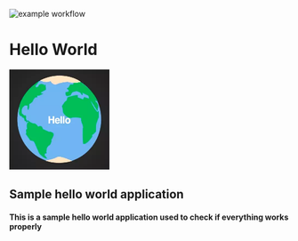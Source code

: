 ![example workflow](https://github.com/bin2bin-applications/hello-world/actions/workflows/docker-image.yml/badge.svg)

<h1 name="application_name">Hello World</h1>
<img src="logo.webp" width="180" height="180"></img>
<h2 name="title">Sample hello world application</h2>
<h4 name="description">This is a sample hello world application used to check if everything works properly</h4>
